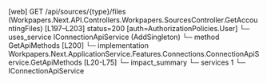 [web] GET /api/sources/{type}/files  (Workpapers.Next.API.Controllers.Workpapers.SourcesController.GetAccountingFiles)  [L197–L203] status=200 [auth=AuthorizationPolicies.User]
  └─ uses_service IConnectionApiService (AddSingleton)
    └─ method GetApiMethods [L200]
      └─ implementation Workpapers.Next.ApplicationService.Features.Connections.ConnectionApiService.GetApiMethods [L20-L75]
  └─ impact_summary
    └─ services 1
      └─ IConnectionApiService

